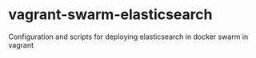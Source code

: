 # vagrant-swarm-elasticsearch
Configuration and scripts for deploying elasticsearch in docker swarm in vagrant
